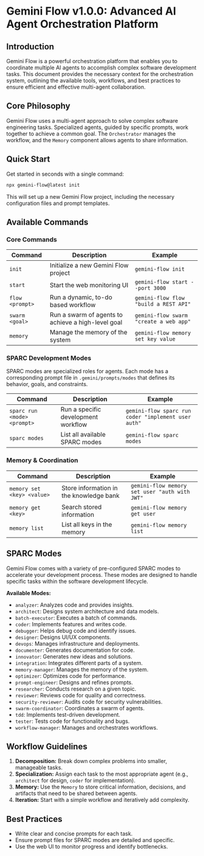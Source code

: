 # Gemini Flow v1.0.0: Advanced AI Agent Orchestration Platform

## Introduction

Gemini Flow is a powerful orchestration platform that enables you to coordinate multiple AI agents to accomplish complex software development tasks. This document provides the necessary context for the orchestration system, outlining the available tools, workflows, and best practices to ensure efficient and effective multi-agent collaboration.

## Core Philosophy

Gemini Flow uses a multi-agent approach to solve complex software engineering tasks. Specialized agents, guided by specific prompts, work together to achieve a common goal. The `Orchestrator` manages the workflow, and the `Memory` component allows agents to share information.

## Quick Start

Get started in seconds with a single command:

```bash
npx gemini-flow@latest init
```

This will set up a new Gemini Flow project, including the necessary configuration files and prompt templates.

## Available Commands

### Core Commands

| Command | Description | Example |
| --- | --- | --- |
| `init` | Initialize a new Gemini Flow project | `gemini-flow init` |
| `start` | Start the web monitoring UI | `gemini-flow start --port 3000` |
| `flow <prompt>` | Run a dynamic, to-do based workflow | `gemini-flow flow "build a REST API"` |
| `swarm <goal>` | Run a swarm of agents to achieve a high-level goal | `gemini-flow swarm "create a web app"` |
| `memory` | Manage the memory of the system | `gemini-flow memory set key value` |

### SPARC Development Modes

SPARC modes are specialized roles for agents. Each mode has a corresponding prompt file in `.gemini/prompts/modes` that defines its behavior, goals, and constraints.

| Command | Description | Example |
| --- | --- | --- |
| `sparc run <mode> <prompt>` | Run a specific development workflow | `gemini-flow sparc run coder "implement user auth"` |
| `sparc modes` | List all available SPARC modes | `gemini-flow sparc modes` |

### Memory & Coordination

| Command | Description | Example |
| --- | --- | --- |
| `memory set <key> <value>` | Store information in the knowledge bank | `gemini-flow memory set user "auth with JWT"` |
| `memory get <key>` | Search stored information | `gemini-flow memory get user` |
| `memory list` | List all keys in the memory | `gemini-flow memory list` |

## SPARC Modes

Gemini Flow comes with a variety of pre-configured SPARC modes to accelerate your development process. These modes are designed to handle specific tasks within the software development lifecycle.

**Available Modes:**

*   `analyzer`: Analyzes code and provides insights.
*   `architect`: Designs system architecture and data models.
*   `batch-executor`: Executes a batch of commands.
*   `coder`: Implements features and writes code.
*   `debugger`: Helps debug code and identify issues.
*   `designer`: Designs UI/UX components.
*   `devops`: Manages infrastructure and deployments.
*   `documenter`: Generates documentation for code.
*   `innovator`: Generates new ideas and solutions.
*   `integration`: Integrates different parts of a system.
*   `memory-manager`: Manages the memory of the system.
*   `optimizer`: Optimizes code for performance.
*   `prompt-engineer`: Designs and refines prompts.
*   `researcher`: Conducts research on a given topic.
*   `reviewer`: Reviews code for quality and correctness.
*   `security-reviewer`: Audits code for security vulnerabilities.
*   `swarm-coordinator`: Coordinates a swarm of agents.
*   `tdd`: Implements test-driven development.
*   `tester`: Tests code for functionality and bugs.
*   `workflow-manager`: Manages and orchestrates workflows.

## Workflow Guidelines

1.  **Decomposition:** Break down complex problems into smaller, manageable tasks.
2.  **Specialization:** Assign each task to the most appropriate agent (e.g., `architect` for design, `coder` for implementation).
3.  **Memory:** Use the `Memory` to store critical information, decisions, and artifacts that need to be shared between agents.
4.  **Iteration:** Start with a simple workflow and iteratively add complexity.

## Best Practices

*   Write clear and concise prompts for each task.
*   Ensure prompt files for SPARC modes are detailed and specific.
*   Use the web UI to monitor progress and identify bottlenecks.